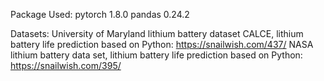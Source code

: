 Package Used:
pytorch 1.8.0
pandas 0.24.2

Datasets:
University of Maryland lithium battery dataset CALCE, lithium battery life prediction based on Python: https://snailwish.com/437/
NASA lithium battery data set, lithium battery life prediction based on Python: https://snailwish.com/395/
